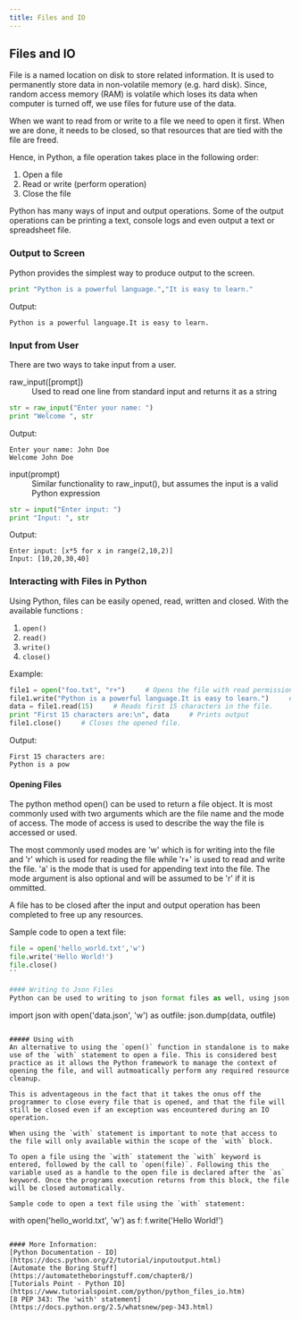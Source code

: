 ```yaml
---
title: Files and IO
---
```


## Files and IO
File is a named location on disk to store related information. It is used to permanently store data in non-volatile memory (e.g. hard disk). Since, random access memory (RAM) is volatile which loses its data when computer is turned off, we use files for future use of the data.

When we want to read from or write to a file we need to open it first. When we are done, it needs to be closed, so that resources that are tied with the file are freed.

Hence, in Python, a file operation takes place in the following order:
1) Open a file
2) Read or write (perform operation)
3) Close the file

Python has many ways of input and output operations. Some of the output operations can be printing a text, console logs and even output a text or spreadsheet file. 

### Output to Screen
Python provides the simplest way to produce output to the screen. 
```python
print "Python is a powerful language.","It is easy to learn."
```
Output: 
```
Python is a powerful language.It is easy to learn.
```

### Input from User
There are two ways to take input from a user.
<dl>
  <dt> raw_input([prompt]) </dt>
  <dd>Used to read one line from standard input and returns it as a string</dd>
</dl>

```python
str = raw_input("Enter your name: ")
print "Welcome ", str
```
Output: 
```
Enter your name: John Doe
Welcome John Doe
```
<dl>
  <dt>input(prompt)</dt>
  <dd>Similar functionality to raw_input(), but assumes the input is a valid Python expression</dd>
</dl>

```python
str = input("Enter input: ")
print "Input: ", str
```
Output: 
```
Enter input: [x*5 for x in range(2,10,2)]
Input: [10,20,30,40]
```

### Interacting with Files in Python
Using Python, files can be easily opened, read, written and closed. With the available functions :
  1. <code>open()</code>
  2. <code>read()</code>
  3. <code>write()</code>
  4. <code>close()</code>

Example:
```python
file1 = open("foo.txt", "r+")     # Opens the file with read permission.  
file1.write("Python is a powerful language.It is easy to learn.")     # Writes data into the file.
data = file1.read(15)     # Reads first 15 characters in the file.
print "First 15 characters are:\n", data     # Prints output
file1.close()     # Closes the opened file.
```

Output:
```
First 15 characters are:
Python is a pow
```

#### Opening Files
The python method open() can be used to return a file object. It is most commonly used with two arguments which are the file name and the mode of access. The mode of access is used to describe the way the file is accessed or used. 

The most commonly used modes are 'w' which is for writing into the file and 'r' which is used for reading the file while 'r+' is used to read and write the file. 'a' is the mode that is used for appending text into the file. The mode argument is also optional and will be assumed to be 'r' if it is ommitted.

A file has to be closed after the input and output operation has been completed to free up any resources. 

Sample code to open a text file:

``` python
file = open('hello_world.txt','w')
file.write('Hello World!')
file.close()
``

#### Writing to Json Files
Python can be used to writing to json format files as well, using json.dump

``` 
import json
with open('data.json', 'w') as outfile:
    json.dump(data, outfile)
    
```

##### Using with
An alternative to using the `open()` function in standalone is to make use of the `with` statement to open a file. This is considered best practice as it allows the Python framework to manage the context of opening the file, and will autmoatically perform any required resource cleanup.

This is adventageous in the fact that it takes the onus off the programmer to close every file that is opened, and that the file will still be closed even if an exception was encountered during an IO operation.

When using the `with` statement is important to note that access to the file will only available within the scope of the `with` block.

To open a file using the `with` statement the `with` keyword is entered, followed by the call to `open(file)`. Following this the variable used as a handle to the open file is declared after the `as` keyword. Once the programs execution returns from this block, the file will be closed automatically.

Sample code to open a text file using the `with` statement:
```
with open('hello_world.txt', 'w') as f:
    f.write('Hello World!')
```

#### More Information:
[Python Documentation - IO](https://docs.python.org/2/tutorial/inputoutput.html)
[Automate the Boring Stuff](https://automatetheboringstuff.com/chapter8/)
[Tutorials Point - Python IO](https://www.tutorialspoint.com/python/python_files_io.htm)
[8 PEP 343: The 'with' statement](https://docs.python.org/2.5/whatsnew/pep-343.html)
